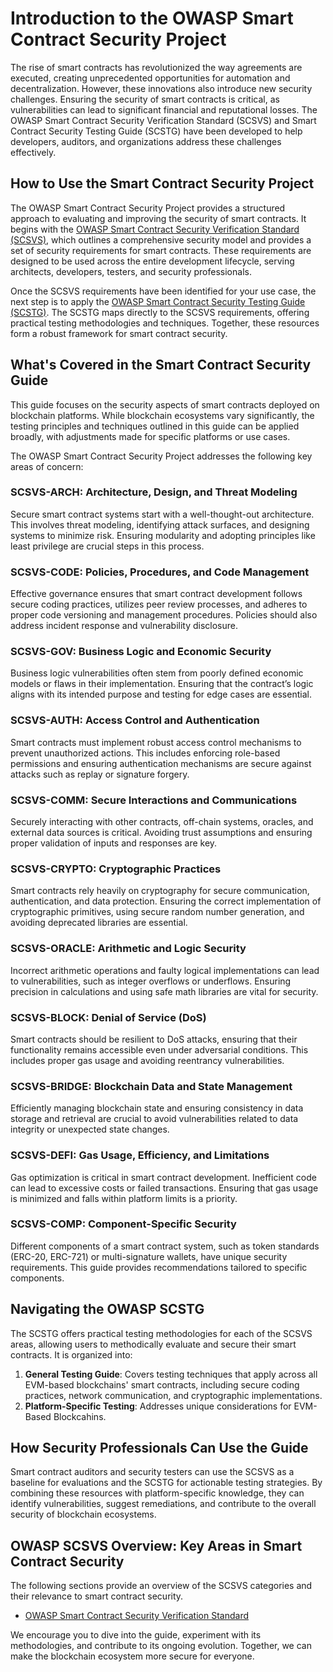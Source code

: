 # Introduction to the OWASP Smart Contract Security Project  

The rise of smart contracts has revolutionized the way agreements are executed, creating unprecedented opportunities for automation and decentralization. However, these innovations also introduce new security challenges. Ensuring the security of smart contracts is critical, as vulnerabilities can lead to significant financial and reputational losses. The OWASP Smart Contract Security Verification Standard (SCSVS) and Smart Contract Security Testing Guide (SCSTG) have been developed to help developers, auditors, and organizations address these challenges effectively.  

## How to Use the Smart Contract Security Project  

The OWASP Smart Contract Security Project provides a structured approach to evaluating and improving the security of smart contracts. It begins with the [OWASP Smart Contract Security Verification Standard (SCSVS)](https://github.com/OWASP/owasp-scsvs/), which outlines a comprehensive security model and provides a set of security requirements for smart contracts. These requirements are designed to be used across the entire development lifecycle, serving architects, developers, testers, and security professionals.  

Once the SCSVS requirements have been identified for your use case, the next step is to apply the [OWASP Smart Contract Security Testing Guide (SCSTG)](https://github.com/OWASP/owasp-scstg/). The SCSTG maps directly to the SCSVS requirements, offering practical testing methodologies and techniques. Together, these resources form a robust framework for smart contract security.  

## What's Covered in the Smart Contract Security Guide  

This guide focuses on the security aspects of smart contracts deployed on blockchain platforms. While blockchain ecosystems vary significantly, the testing principles and techniques outlined in this guide can be applied broadly, with adjustments made for specific platforms or use cases.  

The OWASP Smart Contract Security Project addresses the following key areas of concern:  

### SCSVS-ARCH: Architecture, Design, and Threat Modeling  

Secure smart contract systems start with a well-thought-out architecture. This involves threat modeling, identifying attack surfaces, and designing systems to minimize risk. Ensuring modularity and adopting principles like least privilege are crucial steps in this process.  

### SCSVS-CODE: Policies, Procedures, and Code Management  

Effective governance ensures that smart contract development follows secure coding practices, utilizes peer review processes, and adheres to proper code versioning and management procedures. Policies should also address incident response and vulnerability disclosure.  

### SCSVS-GOV: Business Logic and Economic Security  

Business logic vulnerabilities often stem from poorly defined economic models or flaws in their implementation. Ensuring that the contract’s logic aligns with its intended purpose and testing for edge cases are essential.  

### SCSVS-AUTH: Access Control and Authentication  

Smart contracts must implement robust access control mechanisms to prevent unauthorized actions. This includes enforcing role-based permissions and ensuring authentication mechanisms are secure against attacks such as replay or signature forgery.  

### SCSVS-COMM: Secure Interactions and Communications  

Securely interacting with other contracts, off-chain systems, oracles, and external data sources is critical. Avoiding trust assumptions and ensuring proper validation of inputs and responses are key.  

### SCSVS-CRYPTO: Cryptographic Practices  

Smart contracts rely heavily on cryptography for secure communication, authentication, and data protection. Ensuring the correct implementation of cryptographic primitives, using secure random number generation, and avoiding deprecated libraries are essential.  

### SCSVS-ORACLE: Arithmetic and Logic Security  

Incorrect arithmetic operations and faulty logical implementations can lead to vulnerabilities, such as integer overflows or underflows. Ensuring precision in calculations and using safe math libraries are vital for security.  

### SCSVS-BLOCK: Denial of Service (DoS)

Smart contracts should be resilient to DoS attacks, ensuring that their functionality remains accessible even under adversarial conditions. This includes proper gas usage and avoiding reentrancy vulnerabilities.  

 
### SCSVS-BRIDGE: Blockchain Data and State Management

Efficiently managing blockchain state and ensuring consistency in data storage and retrieval are crucial to avoid vulnerabilities related to data integrity or unexpected state changes. 


### SCSVS-DEFI: Gas Usage, Efficiency, and Limitations  

Gas optimization is critical in smart contract development. Inefficient code can lead to excessive costs or failed transactions. Ensuring that gas usage is minimized and falls within platform limits is a priority.  

### SCSVS-COMP: Component-Specific Security  

Different components of a smart contract system, such as token standards (ERC-20, ERC-721) or multi-signature wallets, have unique security requirements. This guide provides recommendations tailored to specific components.  

## Navigating the OWASP SCSTG  

The SCSTG offers practical testing methodologies for each of the SCSVS areas, allowing users to methodically evaluate and secure their smart contracts. It is organized into:  

1. **General Testing Guide**: Covers testing techniques that apply across all EVM-based blockchains' smart contracts, including secure coding practices, network communication, and cryptographic implementations.  
2. **Platform-Specific Testing**: Addresses unique considerations for EVM-Based Blockcahins.  

## How Security Professionals Can Use the Guide  

Smart contract auditors and security testers can use the SCSVS as a baseline for evaluations and the SCSTG for actionable testing strategies. By combining these resources with platform-specific knowledge, they can identify vulnerabilities, suggest remediations, and contribute to the overall security of blockchain ecosystems.  

## OWASP SCSVS Overview: Key Areas in Smart Contract Security  

The following sections provide an overview of the SCSVS categories and their relevance to smart contract security.  

- [OWASP Smart Contract Security Verification Standard](https://scs.owasp.org/SCSVS/)  

We encourage you to dive into the guide, experiment with its methodologies, and contribute to its ongoing evolution. Together, we can make the blockchain ecosystem more secure for everyone.  
